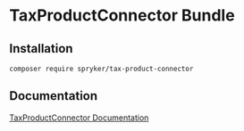 # TaxProductConnector Bundle

## Installation

```
composer require spryker/tax-product-connector
```

## Documentation

[TaxProductConnector Documentation](https://spryker.github.io/tax-product-connector/index.html)




